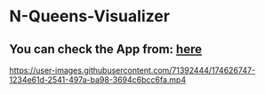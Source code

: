 # N-Queens-Visualizer

## **You can check the App from:** [here](https://n-queen-vizualiser.netlify.app/)

https://user-images.githubusercontent.com/71392444/174626747-1234e61d-2541-497a-ba98-3694c6bcc6fa.mp4

